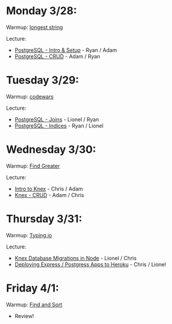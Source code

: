 # Monday 3/28:

Warmup: [longest string](https://github.com/gSchool/DailyProgrammer/tree/master/06_longestString)

Lecture:

* [PostgreSQL - Intro & Setup](https://workbook.galvanize.com/cohorts/44/articles/1491) - Ryan / Adam
* [PostgreSQL - CRUD](https://workbook.galvanize.com/cohorts/44/articles/1492) - Adam / Ryan

# Tuesday 3/29:

Warmup: [codewars](http://www.codewars.com)

Lecture:

* [PostgreSQL - Joins](https://workbook.galvanize.com/cohorts/44/articles/1493) - Lionel / Ryan
* [PostgreSQL - Indices](https://workbook.galvanize.com/cohorts/44/articles/1515) - Ryan / Lionel

# Wednesday 3/30:

Warmup: [Find Greater](https://github.com/gSchool/DailyProgrammer/tree/master/07_findGreater)

Lecture:

* [Intro to Knex](https://workbook.galvanize.com/cohorts/44/articles/550) - Chris / Adam
* [Knex - CRUD](https://workbook.galvanize.com/cohorts/44/articles/550) - Adam / Chris

# Thursday 3/31:

Warmup: [Typing.io](https://typing.io)

Lecture:

* [Knex Database Migrations in Node](https://workbook.galvanize.com/cohorts/44/articles/614) - Lionel / Chris
* [Deploying Express / Postgress Apps to Heroku](https://workbook.galvanize.com/cohorts/44/articles/542) - Chris / Lionel

# Friday 4/1:

Warmup: [Find and Sort](https://github.com/gSchool/DailyProgrammer/tree/master/08_combineAndSort)

* Review!